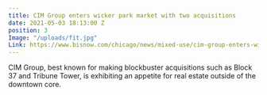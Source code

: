 ```yaml
---
title: CIM Group enters wicker park market with two acquisitions
date: 2021-05-03 18:13:00 Z
position: 3
Image: "/uploads/fit.jpg"
Link: https://www.bisnow.com/chicago/news/mixed-use/cim-group-enters-wicker-park-market-with-two-acquisitions-74501
---
```


CIM Group, best known for making blockbuster acquisitions such as Block 37 and Tribune Tower, is exhibiting an appetite for real estate outside of the downtown core. 